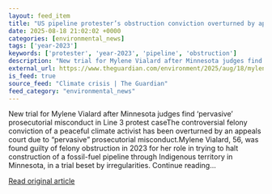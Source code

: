 ```yaml
---
layout: feed_item
title: "US pipeline protester’s obstruction conviction overturned by appeals court"
date: 2025-08-18 21:02:02 +0000
categories: [environmental_news]
tags: ['year-2023']
keywords: ['protester', 'year-2023', 'pipeline', 'obstruction']
description: "New trial for Mylene Vialard after Minnesota judges find ‘pervasive’ prosecutorial misconduct in Line 3 protest caseThe controversial felony conviction of a ..."
external_url: https://www.theguardian.com/environment/2025/aug/18/mylene-vialard-pipeline-protester-conviction-overturned
is_feed: true
source_feed: "Climate crisis | The Guardian"
feed_category: "environmental_news"
---
```


New trial for Mylene Vialard after Minnesota judges find ‘pervasive’ prosecutorial misconduct in Line 3 protest caseThe controversial felony conviction of a peaceful climate activist has been overturned by an appeals court due to “pervasive” prosecutorial misconduct.Mylene Vialard, 56, was found guilty of felony obstruction in 2023 for her role in trying to halt construction of a fossil-fuel pipeline through Indigenous territory in Minnesota, in a trial beset by irregularities. Continue reading...

[Read original article](https://www.theguardian.com/environment/2025/aug/18/mylene-vialard-pipeline-protester-conviction-overturned)
